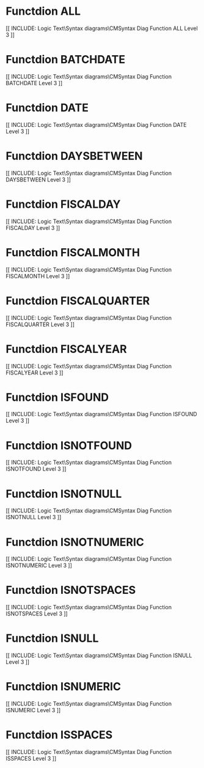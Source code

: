 # Functdion ALL

[[ INCLUDE: Logic Text\Syntax diagrams\CMSyntax Diag Function ALL Level 3 ]]

# Functdion BATCHDATE

[[ INCLUDE: Logic Text\Syntax diagrams\CMSyntax Diag Function BATCHDATE Level 3 ]]

# Functdion DATE

[[ INCLUDE: Logic Text\Syntax diagrams\CMSyntax Diag Function DATE Level 3 ]]

# Functdion DAYSBETWEEN

[[ INCLUDE: Logic Text\Syntax diagrams\CMSyntax Diag Function DAYSBETWEEN Level 3 ]]

# Functdion FISCALDAY

[[ INCLUDE: Logic Text\Syntax diagrams\CMSyntax Diag Function FISCALDAY Level 3 ]]

# Functdion FISCALMONTH

[[ INCLUDE: Logic Text\Syntax diagrams\CMSyntax Diag Function FISCALMONTH Level 3 ]]

# Functdion FISCALQUARTER

[[ INCLUDE: Logic Text\Syntax diagrams\CMSyntax Diag Function FISCALQUARTER Level 3 ]]

# Functdion FISCALYEAR

[[ INCLUDE: Logic Text\Syntax diagrams\CMSyntax Diag Function FISCALYEAR Level 3 ]]

# Functdion ISFOUND

[[ INCLUDE: Logic Text\Syntax diagrams\CMSyntax Diag Function ISFOUND Level 3 ]]

# Functdion ISNOTFOUND

[[ INCLUDE: Logic Text\Syntax diagrams\CMSyntax Diag Function ISNOTFOUND Level 3 ]]

# Functdion ISNOTNULL

[[ INCLUDE: Logic Text\Syntax diagrams\CMSyntax Diag Function ISNOTNULL Level 3 ]]

# Functdion ISNOTNUMERIC

[[ INCLUDE: Logic Text\Syntax diagrams\CMSyntax Diag Function ISNOTNUMERIC Level 3 ]]

# Functdion ISNOTSPACES

[[ INCLUDE: Logic Text\Syntax diagrams\CMSyntax Diag Function ISNOTSPACES Level 3 ]]

# Functdion ISNULL

[[ INCLUDE: Logic Text\Syntax diagrams\CMSyntax Diag Function ISNULL Level 3 ]]

# Functdion ISNUMERIC

[[ INCLUDE: Logic Text\Syntax diagrams\CMSyntax Diag Function ISNUMERIC Level 3 ]]

# Functdion ISSPACES

[[ INCLUDE: Logic Text\Syntax diagrams\CMSyntax Diag Function ISSPACES Level 3 ]]

